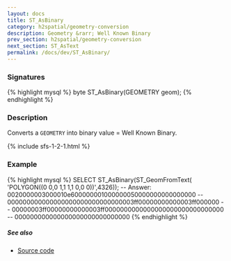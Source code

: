```yaml
---
layout: docs
title: ST_AsBinary
category: h2spatial/geometry-conversion
description: Geometry &rarr; Well Known Binary
prev_section: h2spatial/geometry-conversion
next_section: ST_AsText
permalink: /docs/dev/ST_AsBinary/
---
```


### Signatures

{% highlight mysql %}
byte ST_AsBinary(GEOMETRY geom);
{% endhighlight %}

### Description

Converts a `GEOMETRY` into binary value = Well Known Binary.

{% include sfs-1-2-1.html %}

### Example

{% highlight mysql %}
SELECT ST_AsBinary(ST_GeomFromText(
    'POLYGON((0 0,0 1,1 1,1 0,0 0))',4326));
-- Answer: 0020000003000010e600000001000000050000000000000000
--  000000000000000000000000000000003ff00000000000003ff000000
--  00000003ff00000000000003ff0000000000000000000000000000000
--  000000000000000000000000000000
{% endhighlight %}

##### See also

* <a href="https://github.com/irstv/H2GIS/blob/master/h2spatial/src/main/java/org/h2gis/h2spatial/internal/function/spatial/convert/ST_AsBinary.java" target="_blank">Source code</a>
